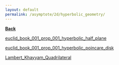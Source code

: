 ```yaml
---
layout: default
permalink: /asymptote/2d/hyperbolic_geometry/
---
```


[**Back**](../)


[euclid_book_001_prop_001_hyperbolic_half_plane](https://ryanmaguire.github.io/assets/euclid_book_001_prop_001_hyperbolic_half_plane.pdf)

[euclid_book_001_prop_001_hyperbolic_poincare_disk](https://ryanmaguire.github.io/assets/euclid_book_001_prop_001_hyperbolic_poincare_disk.pdf)

[Lambert_Khayyam_Quadrilateral](https://ryanmaguire.github.io/assets/Lambert_Khayyam_Quadrilateral.pdf)

